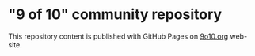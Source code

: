 # "9 of 10" community repository

This repository content is published with GitHub Pages on [9o10.org](https://9of10.org) web-site.
